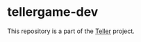 # tellergame-dev

This repository is a part of the [Teller](https://github.com/gauchedroite/teller) project.
